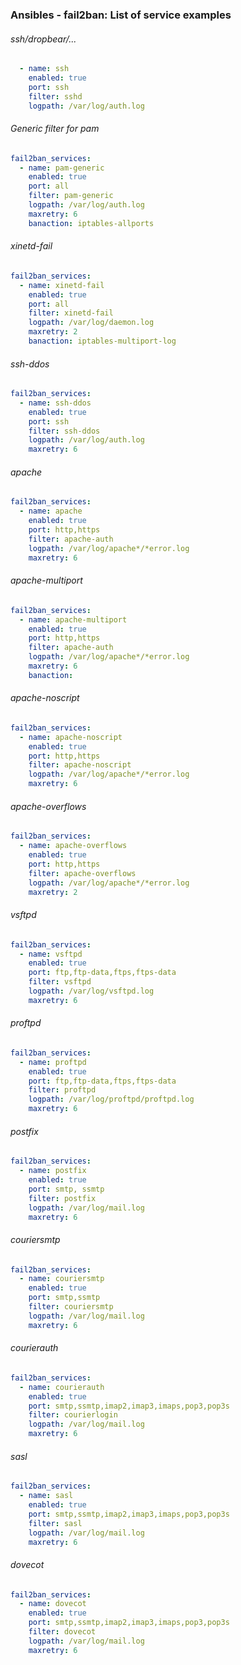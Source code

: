 ### Ansibles - fail2ban: List of service examples

###### ssh/dropbear/...
```yaml
  - name: ssh
    enabled: true
    port: ssh
    filter: sshd
    logpath: /var/log/auth.log
```

###### Generic filter for pam
```yaml
fail2ban_services:
  - name: pam-generic
    enabled: true
    port: all
    filter: pam-generic
    logpath: /var/log/auth.log
    maxretry: 6
    banaction: iptables-allports
```

###### xinetd-fail
```yaml
fail2ban_services:
  - name: xinetd-fail
    enabled: true
    port: all
    filter: xinetd-fail
    logpath: /var/log/daemon.log
    maxretry: 2
    banaction: iptables-multiport-log
```

###### ssh-ddos
```yaml
fail2ban_services:
  - name: ssh-ddos
    enabled: true
    port: ssh
    filter: ssh-ddos
    logpath: /var/log/auth.log
    maxretry: 6
```

###### apache
```yaml
fail2ban_services:
  - name: apache
    enabled: true
    port: http,https
    filter: apache-auth
    logpath: /var/log/apache*/*error.log
    maxretry: 6
```

###### apache-multiport
```yaml
fail2ban_services:
  - name: apache-multiport
    enabled: true
    port: http,https
    filter: apache-auth
    logpath: /var/log/apache*/*error.log
    maxretry: 6
    banaction:
```

###### apache-noscript
```yaml
fail2ban_services:
  - name: apache-noscript
    enabled: true
    port: http,https
    filter: apache-noscript
    logpath: /var/log/apache*/*error.log
    maxretry: 6
```

###### apache-overflows
```yaml
fail2ban_services:
  - name: apache-overflows
    enabled: true
    port: http,https
    filter: apache-overflows
    logpath: /var/log/apache*/*error.log
    maxretry: 2
```

###### vsftpd
```yaml
fail2ban_services:
  - name: vsftpd
    enabled: true
    port: ftp,ftp-data,ftps,ftps-data
    filter: vsftpd
    logpath: /var/log/vsftpd.log
    maxretry: 6
```

###### proftpd
```yaml
fail2ban_services:
  - name: proftpd
    enabled: true
    port: ftp,ftp-data,ftps,ftps-data
    filter: proftpd
    logpath: /var/log/proftpd/proftpd.log
    maxretry: 6
```

###### postfix
```yaml
fail2ban_services:
  - name: postfix
    enabled: true
    port: smtp, ssmtp
    filter: postfix
    logpath: /var/log/mail.log
    maxretry: 6
```

###### couriersmtp
```yaml
fail2ban_services:
  - name: couriersmtp
    enabled: true
    port: smtp,ssmtp
    filter: couriersmtp
    logpath: /var/log/mail.log
    maxretry: 6
```

###### courierauth
```yaml
fail2ban_services:
  - name: courierauth
    enabled: true
    port: smtp,ssmtp,imap2,imap3,imaps,pop3,pop3s
    filter: courierlogin
    logpath: /var/log/mail.log
    maxretry: 6
```

###### sasl
```yaml
fail2ban_services:
  - name: sasl
    enabled: true
    port: smtp,ssmtp,imap2,imap3,imaps,pop3,pop3s
    filter: sasl
    logpath: /var/log/mail.log
    maxretry: 6
```

###### dovecot
```yaml
fail2ban_services:
  - name: dovecot
    enabled: true
    port: smtp,ssmtp,imap2,imap3,imaps,pop3,pop3s
    filter: dovecot
    logpath: /var/log/mail.log
    maxretry: 6
```
